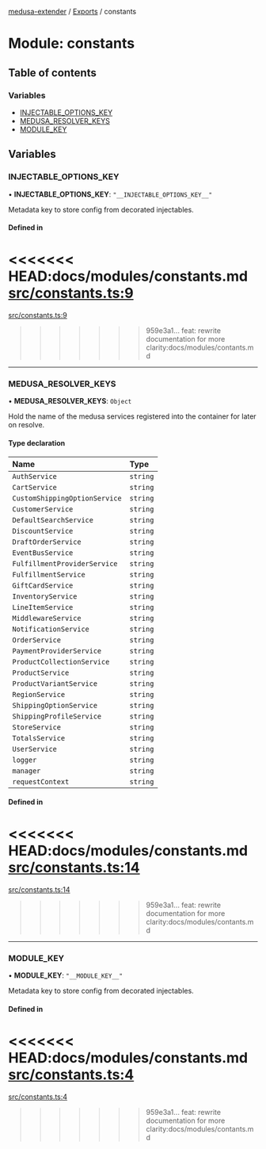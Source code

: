 [medusa-extender](../README.md) / [Exports](../modules.md) / constants

# Module: constants

## Table of contents

### Variables

- [INJECTABLE\_OPTIONS\_KEY](constants.md#injectable_options_key)
- [MEDUSA\_RESOLVER\_KEYS](constants.md#medusa_resolver_keys)
- [MODULE\_KEY](constants.md#module_key)

## Variables

### INJECTABLE\_OPTIONS\_KEY

• **INJECTABLE\_OPTIONS\_KEY**: ``"__INJECTABLE_OPTIONS_KEY__"``

Metadata key to store config from decorated injectables.

#### Defined in

<<<<<<< HEAD:docs/modules/constants.md
[src/constants.ts:9](https://github.com/adrien2p/medusa-extender/blob/b52b129/src/constants.ts#L9)
=======
[src/constants.ts:9](https://github.com/adrien2p/medusa-extender/blob/e917dcd/src/constants.ts#L9)
>>>>>>> 959e3a1... feat: rewrite documentation for more clarity:docs/modules/contants.md

___

### MEDUSA\_RESOLVER\_KEYS

• **MEDUSA\_RESOLVER\_KEYS**: `Object`

Hold the name of the medusa services registered into the container for later on resolve.

#### Type declaration

| Name | Type |
| :------ | :------ |
| `AuthService` | `string` |
| `CartService` | `string` |
| `CustomShippingOptionService` | `string` |
| `CustomerService` | `string` |
| `DefaultSearchService` | `string` |
| `DiscountService` | `string` |
| `DraftOrderService` | `string` |
| `EventBusService` | `string` |
| `FulfillmentProviderService` | `string` |
| `FulfillmentService` | `string` |
| `GiftCardService` | `string` |
| `InventoryService` | `string` |
| `LineItemService` | `string` |
| `MiddlewareService` | `string` |
| `NotificationService` | `string` |
| `OrderService` | `string` |
| `PaymentProviderService` | `string` |
| `ProductCollectionService` | `string` |
| `ProductService` | `string` |
| `ProductVariantService` | `string` |
| `RegionService` | `string` |
| `ShippingOptionService` | `string` |
| `ShippingProfileService` | `string` |
| `StoreService` | `string` |
| `TotalsService` | `string` |
| `UserService` | `string` |
| `logger` | `string` |
| `manager` | `string` |
| `requestContext` | `string` |

#### Defined in

<<<<<<< HEAD:docs/modules/constants.md
[src/constants.ts:14](https://github.com/adrien2p/medusa-extender/blob/b52b129/src/constants.ts#L14)
=======
[src/constants.ts:14](https://github.com/adrien2p/medusa-extender/blob/e917dcd/src/constants.ts#L14)
>>>>>>> 959e3a1... feat: rewrite documentation for more clarity:docs/modules/contants.md

___

### MODULE\_KEY

• **MODULE\_KEY**: ``"__MODULE_KEY__"``

Metadata key to store config from decorated injectables.

#### Defined in

<<<<<<< HEAD:docs/modules/constants.md
[src/constants.ts:4](https://github.com/adrien2p/medusa-extender/blob/b52b129/src/constants.ts#L4)
=======
[src/constants.ts:4](https://github.com/adrien2p/medusa-extender/blob/e917dcd/src/constants.ts#L4)
>>>>>>> 959e3a1... feat: rewrite documentation for more clarity:docs/modules/contants.md
